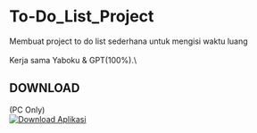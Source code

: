 # To-Do_List_Project
Membuat project to do list sederhana untuk mengisi waktu luang\
\
Kerja sama Yaboku & GPT(100%).\

## DOWNLOAD
(PC Only)\
[![Download Aplikasi](https://tse2.mm.bing.net/th?id=OIP.1ssxAM2aLVLJSqlPNWo19gHaHa&pid=Api&P=0&h=180)](https://github.com/Yaboku29/To-Do_List_Project/blob/main/todo_app.exe)
